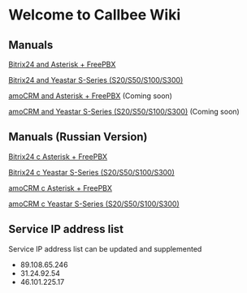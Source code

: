 # Welcome to Callbee Wiki

## Manuals

[Bitrix24 and Asterisk + FreePBX](Bitrix24/asterisk)

[Bitrix24 and Yeastar S-Series (S20/S50/S100/S300)](Bitrix24/yeastar)

[amoCRM and Asterisk + FreePBX](amoCRM/asterisk) (Coming soon)

[amoCRM and Yeastar S-Series (S20/S50/S100/S300)](amoCRM/yeastar) (Coming soon)

## Manuals (Russian Version)

[Bitrix24 с Asterisk + FreePBX](/ru/Bitrix24/asterisk)

[Bitrix24 c Yeastar S-Series (S20/S50/S100/S300)](/ru/Bitrix24/yeastar)

[amoCRM c Asterisk + FreePBX](/ru/amoCRM/asterisk)

[amoCRM c Yeastar S-Series (S20/S50/S100/S300)](/ru/amoCRM/yeastar)

## Service IP address list

Service IP address list can be updated and supplemented

* 89.108.65.246
* 31.24.92.54
* 46.101.225.17